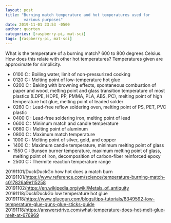 ```yaml
---
layout: post
title: "Burning match temperature and hot temperatures used for
        various purposes"
date: 2019-11-01 23:53 -0500
author: quorten
categories: [raspberry-pi, mat-sci]
tags: [raspberry-pi, mat-sci]
---
```


What is the temperature of a burning match?  600 to 800 degrees
Celsius.  How does this relate with other hot temperatures?
Temperatures given are approximate for simplicity.

* 0100 C : Boiling water, limit of non-pressurized cooking
* 0120 C : Melting point of low-temperature hot glue
* 0200 C : Baking with browning effects, spontaneous combustion of
  paper and wood, melting point and glass transition temperature of
  most plastics (LDPE, HDPE, PP, PMMA, PLA, ABS, PC), melting point of
  high temperature hot glue, melting point of leaded solder
* 0260 C : Lead-free reflow soldering oven, melting point of PS, PET,
  PVC plastic
* 0400 C : Lead-free soldering iron, melting point of lead
* 0600 C : Minimum match and candle temperature
* 0660 C : Melting point of aluminum
* 0800 C : Maximum match temperature
* 1000 C : Melting point of silver, gold, and copper
* 1400 C : Maximum candle temperature, minimum melting point of glass
* 1550 C : Bunsen burner temperature, maximum melting point of glass,
  melting point of iron, decomposition of carbon-fiber reinforced
  epoxy
* 2500 C : Thermite reaction temperature range

<!-- more -->

20191101/DuckDuckGo how hot does a match burn  
20191101/https://www.reference.com/science/temperature-burning-match-c017826a9e115258  
20191102/https://en.wikipedia.org/wiki/Metals_of_antiquity  
20191118/DuckDuckGo low temperature hot glue  
20191118/https://www.gluegun.com/blogs/tips-tutorials/8349592-low-temperature-glue-guns-glue-sticks-guide  
20191118/https://answersdrive.com/what-temperature-does-hot-melt-glue-melt-at-676969

